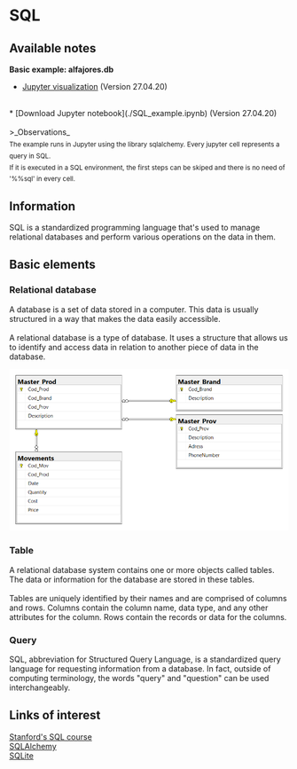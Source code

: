 # SQL

## Available notes
__Basic example: alfajores.db__ <br>

* [Jupyter visualization](./SQL_example.html) (Version 27.04.20)
<br>
* [Download Jupyter notebook](./SQL_example.ipynb) (Version 27.04.20)
<br><br>
>_Observations_ <br>
<sub>The example runs in Jupyter using the library sqlalchemy. Every jupyter cell represents a query in SQL.
<br>
If it is executed in a SQL environment, the first steps can be skiped and there is no need of '%%sql' in every cell.
</sub><br>

## Information
SQL is a standardized programming language that's used to manage relational databases and perform various operations on the data in them.

## Basic elements

### Relational database
A database is a set of data stored in a computer. This data is usually structured in a way that makes the data easily accessible.<br><br>
A relational database is a type of database. It uses a structure that allows us to identify and access data in relation to another piece of data in the database.

![relational_database](./diagram.png)
 
### Table
A relational database system contains one or more objects called tables. The data or information for the database are stored in these tables.<br><br>
Tables are uniquely identified by their names and are comprised of columns and rows. Columns contain the column name, data type, and any other attributes for the column. Rows contain the records or data for the columns. 

### Query
SQL, abbreviation for Structured Query Language,  is a standardized query language for requesting information from a database. In fact, outside of computing terminology, the words "query" and "question" can be used interchangeably.

## Links of interest
[Stanford's SQL course](https://www.edx.org/es/course/databases-5-sql) <br>
[SQLAlchemy](https://www.sqlalchemy.org/)
<br>
[SQLite](https://www.sqlite.org/index.html)


